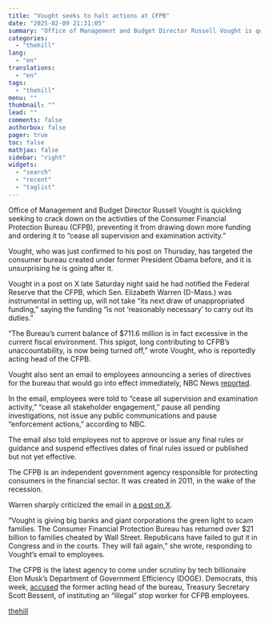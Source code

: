 ```yaml
---
title: "Vought seeks to halt actions at CFPB"
date: "2025-02-09 21:31:05"
summary: "Office of Management and Budget Director Russell Vought is quickling seeking to crack down on the activities of the Consumer Financial Protection Bureau (CFPB), preventing it from drawing down more funding and ordering it to “cease all supervision and examination activity.” Vought, who was just confirmed to his post on..."
categories:
  - "thehill"
lang:
  - "en"
translations:
  - "en"
tags:
  - "thehill"
menu: ""
thumbnail: ""
lead: ""
comments: false
authorbox: false
pager: true
toc: false
mathjax: false
sidebar: "right"
widgets:
  - "search"
  - "recent"
  - "taglist"
---
```


Office of Management and Budget Director Russell Vought is quickling seeking to crack down on the activities of the Consumer Financial Protection Bureau (CFPB), preventing it from drawing down more funding and ordering it to “cease all supervision and examination activity.”

Vought, who was just confirmed to his post on Thursday, has targeted the consumer bureau created under former President Obama before, and it is unsurprising he is going after it.

Vought in a post on X late Saturday night said he had notified the Federal Reserve that the CFPB, which Sen. Elizabeth Warren (D-Mass.) was instrumental in setting up, will not take “its next draw of unappropriated funding,” saying the funding “is not ‘reasonably necessary’ to carry out its duties.”

“The Bureau’s current balance of $711.6 million is in fact excessive in the current fiscal environment. This spigot, long contributing to CFPB’s unaccountability, is now being turned off,” wrote Vought, who is reportedly acting head of the CFPB.

Vought also sent an email to employees announcing a series of directives for the bureau that would go into effect immediately, NBC News [reported](https://www.nbcnews.com/politics/doge/russell-vought-consumer-financial-protection-bureau-trump-rcna191356).

In the email, employees were told to “cease all supervision and examination activity,” “cease all stakeholder engagement,” pause all pending investigations, not issue any public communications and pause “enforcement actions,” according to NBC.

The email also told employees not to approve or issue any final rules or guidance and suspend effectives dates of final rules issued or published but not yet effective.

The CFPB is an independent government agency responsible for protecting consumers in the financial sector. It was created in 2011, in the wake of the recession.

Warren sharply criticized the email in [a post on X](https://x.com/SenWarren/status/1888422012453793988).

“Vought is giving big banks and giant corporations the green light to scam families. The Consumer Financial Protection Bureau has returned over $21 billion to families cheated by Wall Street. Republicans have failed to gut it in Congress and in the courts. They will fail again,” she wrote, responding to Vought’s email to employees.

The CFPB is the latest agency to come under scrutiny by tech billionaire Elon Musk’s Department of Government Efficiency (DOGE). Democrats, this week, [accused](https://thehill.com/business/5133683-democrats-doge-stop-work-order-cfpb-musk-trump/) the former acting head of the bureau, Treasury Secretary Scott Bessent, of instituting an “illegal” stop worker for CFPB employees.

[thehill](https://thehill.com/homenews/administration/5134732-cfpb-budget-russia-vought/)
